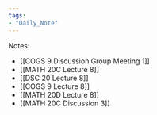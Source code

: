 ```yaml
---
tags:  
- "Daily_Note"  
---
```

  
Notes:  
- [[COGS 9 Discussion Group Meeting 1]]  
- [[MATH 20C Lecture 8]]  
- [[DSC 20 Lecture 8]]  
- [[COGS 9 Lecture 8]]  
- [[MATH 20D Lecture 8]]  
- [[MATH 20C Discussion 3]]  
